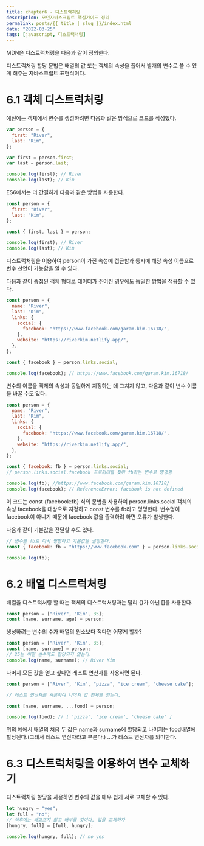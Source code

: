 ```yaml
---
title: chapter6 - 디스트럭처링
description: 모던자바스크립트 핵심가이드 정리
permalink: posts/{{ title | slug }}/index.html
date: "2022-03-25"
tags: [javascript, 디스트럭처링]
---
```


MDN은 디스트럭처링을 다음과 같이 정의한다.

디스트럭처링 할당 문법은 배열의 값 또는 객체의 속성을 풀어서 별개의 변수로 쓸 수 있게 해주는 자바스크립트 표현식이다.

# 6.1 객체 디스트럭처링

예전에는 객체에서 변수를 생성하려면 다음과 같은 방식으로 코드를 작성했다.

```javascript
var person = {
  first: "River",
  last: "Kim",
};

var first = person.first;
var last = person.last;

console.log(first); // River
console.log(last); // Kim
```

ES6에서는 더 간결하게 다음과 같은 방법을 사용한다.

```javascript
const person = {
  first: "River",
  last: "Kim",
};

const { first, last } = person;

console.log(first); // River
console.log(last); // Kim
```

디스트럭처링을 이용하여 person이 가진 속성에 접근함과 동시에 해당 속성 이름으로 변수 선언이 가능함을 알 수 있다.

다음과 같이 중첩된 객체 형태로 데이터가 주어진 경우에도 동일한 방법을 적용할 수 있다.

```javascript
const person = {
  name: "River",
  last: "Kim",
  links: {
    social: {
      facebook: "https://www.facebook.com/garam.kim.16718/",
    },
    website: "https://riverkim.netlify.app/",
  },
};

const { facebook } = person.links.social;

console.log(facebook); // https://www.facebook.com/garam.kim.16718/
```

변수의 이름을 객체의 속성과 동일하게 지정하는 데 그치지 않고, 다음과 같이 변수 이름을 바꿀 수도 있다.

```javascript
const person = {
  name: "River",
  last: "Kim",
  links: {
    social: {
      facebook: "https://www.facebook.com/garam.kim.16718/",
    },
    website: "https://riverkim.netlify.app/",
  },
};

const { facebook: fb } = person.links.social;
// person.links.social.facebook 프로퍼티를 찾아 fb라는 변수로 명명함

console.log(fb); //https://www.facebook.com/garam.kim.16718/
console.log(facebook); // ReferenceError: facebook is not defined
```

이 코드는 const {facebook:fb} 식의 문법을 사용하여 person.links.social 객체의 속성 facebook을 대상으로 지정하고
const 변수를 fb라고 명명한다.
변수명이 facebook이 아니기 때문에 facebook 값을 출력하려 하면 오류가 발생한다.

다음과 같이 기본값을 전달할 수도 있다.

```javascript
// 변수를 fb로 다시 명명하고 기본값을 설정한다.
const { facebook: fb = "https://www.facebook.com" } = person.links.social;

console.log(fb);
```

# 6.2 배열 디스트럭처링

배열을 디스트럭처링 할 때는 객체의 디스트럭처링과는 달리 {}가 아닌 []를 사용한다.

```javascript
const person = ["River", "Kim", 35];
const [name, surname, age] = person;
```

생성하려는 변수의 수가 배열의 원소보다 적다면 어떻게 할까?

```javascript
const person = ["River", "Kim", 35];
const [name, surname] = person;
// 25는 어떤 변수에도 할당되지 않는다.
console.log(name, surname); // River Kim
```

나머지 모든 값을 얻고 싶다면 레스트 연산자를 사용하면 된다.

```javascript
const person = ["River", "Kim", "pizza", "ice cream", "cheese cake"];

// 레스트 연산자를 사용하여 나머지 값 전체를 얻는다.

const [name, surname, ...food] = person;

console.log(food); // [ 'pizza', 'ice cream', 'cheese cake' ]
```

위의 예에서 배열의 처음 두 값은 name과 surname에 할당되고 나머지는 food배열에 할당된다.(그래서 레스트 연산자라고 부른다.)
...가 레스트 연산자를 의미한다.

# 6.3 디스트럭처링을 이용하여 변수 교체하기

디스트럭처링 할당을 사용하면 변수의 값을 매우 쉽게 서로 교체할 수 있다.

```javascript
let hungry = "yes";
let full = "no";
// 식후에는 배고프지 않고 배부를 것이다, 값을 교체하자
[hungry, full] = [full, hungry];

console.log(hungry, full); // no yes
```
